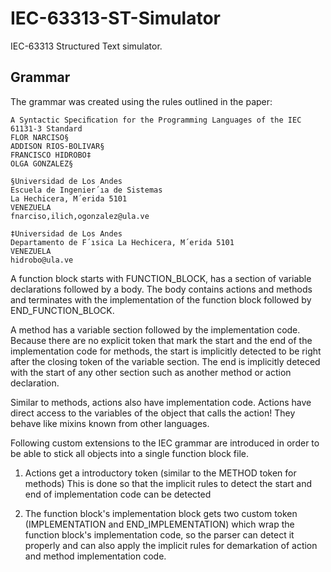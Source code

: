 # IEC-63313-ST-Simulator
IEC-63313 Structured Text simulator.

## Grammar

The grammar was created using the rules outlined in the paper: 

```
A Syntactic Speciﬁcation for the Programming Languages of the IEC 61131-3 Standard
FLOR NARCISO§ 
ADDISON RIOS-BOLIVAR§ 
FRANCISCO HIDROBO‡
OLGA GONZALEZ§

§Universidad de Los Andes
Escuela de Ingenier´ıa de Sistemas
La Hechicera, M´erida 5101
VENEZUELA
fnarciso,ilich,ogonzalez@ula.ve

‡Universidad de Los Andes
Departamento de F´ısica La Hechicera, M´erida 5101
VENEZUELA
hidrobo@ula.ve
```

A function block starts with FUNCTION_BLOCK, has a section of variable declarations followed by a body.
The body contains actions and methods and terminates with the implementation of the function block
followed by END_FUNCTION_BLOCK.

A method has a variable section followed by the implementation code.
Because there are no explicit token that mark the start and the end of the implementation code 
for methods, the start is implicitly detected to be right after the closing token of the 
variable section. The end is implicitly deteced with the start of any other section such
as another method or action declaration.

Similar to methods, actions also have implementation code.
Actions have direct access to the variables of the object that calls the action!
They behave like mixins known from other languages.

Following custom extensions to the IEC grammar are introduced in order to be able 
to stick all objects into a single function block file.

1. Actions get a introductory token (similar to the METHOD token for methods)
This is done so that the implicit rules to detect the start and end of implementation code 
can be detected

2. The function block's implementation block gets two custom token (IMPLEMENTATION and END_IMPLEMENTATION)
which wrap the function block's implementation code, so the parser can detect it properly and
can also apply the implicit rules for demarkation of action and method implementation code.
